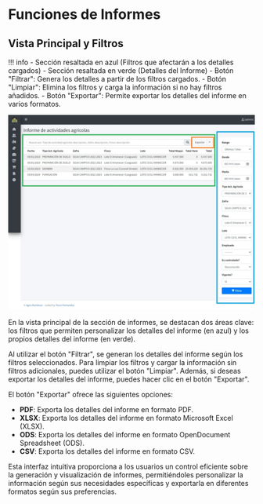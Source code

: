 # Funciones de Informes

## Vista Principal y Filtros 

!!! info 
    - Sección resaltada en azul (Filtros que afectarán a los detalles cargados)
    - Sección resaltada en verde (Detalles del Informe)
    - Botón "Filtrar": Genera los detalles a partir de los filtros cargados.
    - Botón "Limpiar": Elimina los filtros y carga la información si no hay filtros añadidos.
    - Botón "Exportar": Permite exportar los detalles del informe en varios formatos.

![Vista Principal y Filtros](assets/images/26.jpeg)

En la vista principal de la sección de informes, se destacan dos áreas clave: los filtros que permiten personalizar los detalles del informe (en azul) y los propios detalles del informe (en verde).

Al utilizar el botón "Filtrar", se generan los detalles del informe según los filtros seleccionados. Para limpiar los filtros y cargar la información sin filtros adicionales, puedes utilizar el botón "Limpiar". Además, si deseas exportar los detalles del informe, puedes hacer clic en el botón "Exportar".

El botón "Exportar" ofrece las siguientes opciones:
- **PDF**: Exporta los detalles del informe en formato PDF.
- **XLSX**: Exporta los detalles del informe en formato Microsoft Excel (XLSX).
- **ODS**: Exporta los detalles del informe en formato OpenDocument Spreadsheet (ODS).
- **CSV**: Exporta los detalles del informe en formato CSV.

Esta interfaz intuitiva proporciona a los usuarios un control eficiente sobre la generación y visualización de informes, permitiéndoles personalizar la información según sus necesidades específicas y exportarla en diferentes formatos según sus preferencias.
